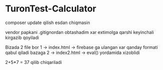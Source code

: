 # TuronTest-Calculator

composer update qilish esdan chiqmasin 

vendor papkani .gitignordan obtashadim xar extimolga qarshi keyinchali kirgazib qoyiladi 


Bizada 2 file bor
1 -> index.html -> firebase ga ulangan xar qanday formati qabul qiladi bazaga
2 -> index2.html -> eval() yordamida xizoblidi 


2+5*7 = 37 qilib chiqariladi